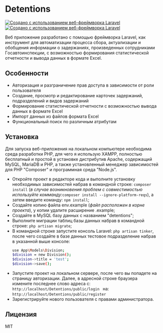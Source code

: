 # Detentions

[![Создано с использованием веб-фреймворка Laravel](https://laravel.com/img/logomark.min.svg)](https://laravel.com/) [![Создано с использованием веб-фреймворка Laravel](https://laravel.com/img/logotype.min.svg)](https://laravel.com/)



Веб приложение разработано с помощью фреймворка Laravel, как инструмент для автоматизации процесса сбора, актуализации и обобщения информации о задержаниях, произведенных сотрудниками Гocaвтoинcпeкции, с возможностью формирования статистической отчетности и вывода данных в формате Excel.

## Особенности

- Авторизация и разграничение прав доступа в зависимости от роли пользователя
- Создание, просмотр и редактирование карточек задержаний, подразделений и видов задержаний
- Формирование статистической отчетности с возможностью вывода данных в формате Excel
- Импорт данных из файлов формата Excel
- Функциональный поиск по различным атрибутам

## Установка

Для запуска веб-приложения на локальном компьютере необходима среда разработки PHP, для чего я использую XAMPP, полностью бесплатный и простой в установке дистрибутив Apache, содержащий MySQL, MariaDB и PHP, а также установленный менеджер зависимостей для PHP "Composer" и программная среда "Node.js".

- Откройте проект в редакторе кода и выполните установку необходимых зависимостей набрав в командной строке: ```composer install``` (_в случае возникновения проблем с совместимостью используйте комманду:_```composer install --ignore-platform-reqs```), а затем введите команду: ```npm install```;
- Создайте копию файла env.example (_файл расположен в корне проекта_), у копии удалите расширение .example;
- Создайте в MySQL базу данных с названием "detentions";
- Выполните миграции таблиц базы данных набрав в командной строке:
  ```php artisan migrate```;
- В командной строке запустите консоль Laravel: ```php artisan tinker```, после чего создайте в базе данных тестовое подразделение набрав в указанной выше консоле:
   ```sh
   use App\Models\Division;
   $division = new Division();
   $division->title = 'test';
   $division->save();
   ```
- Запустите проект на локальном сервере, после чего вы попадете на страницу авторизации. Далее, в адресной строке браузера измените последнее слово адреса с: ```http://localhost/Detentions/public/login ```
  на:
  ```http://localhost/Detentions/public/register ```
- Зарегистрируйте нового пользователя с правами администратора.


## Лицензия

MIT

